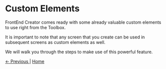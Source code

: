 # Custom Elements

FrontEnd Creator comes ready with some already valuable custom elements to use right from the Toolbox. 

It is important to note that any screen that you create can be used in subsequent screens as custom elements as well.

We will walk you through the steps to make use of this powerful feature.


[ <- Previous ](notification.md) | [ Home ](Home.md)
